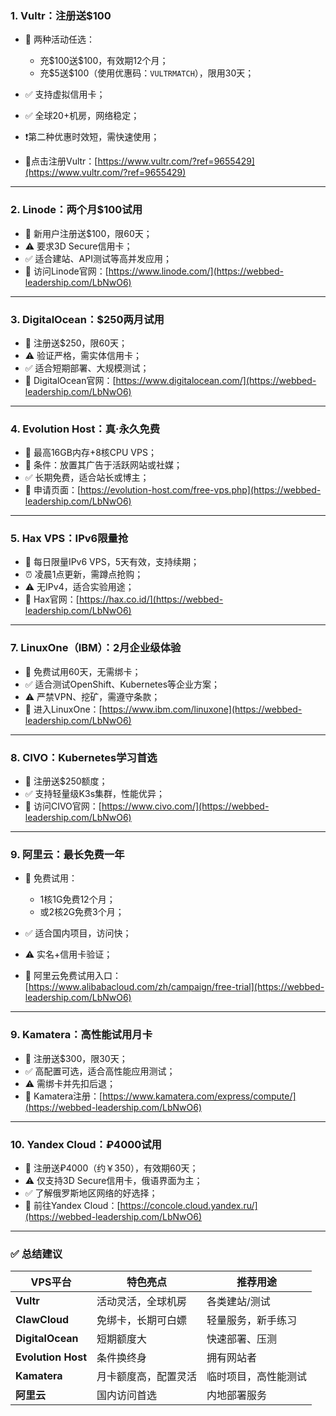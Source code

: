 ### **1. Vultr：注册送\$100**

* 🎁 两种活动任选：

  * 充\$100送\$100，有效期12个月；
  * 充\$5送\$100（使用优惠码：`VULTRMATCH`），限用30天；
* ✅ 支持虚拟信用卡；
* ✅ 全球20+机房，网络稳定；
* ❗第二种优惠时效短，需快速使用；
* 🔗点击注册Vultr：[https://www.vultr.com/?ref=9655429](https://www.vultr.com/?ref=9655429)

---

### **2. Linode：两个月\$100试用**

* 🎁 新用户注册送\$100，限60天；
* ⚠️ 要求3D Secure信用卡；
* ✅ 适合建站、API测试等高并发应用；
* 🔗 访问Linode官网：[https://www.linode.com/](https://webbed-leadership.com/LbNwO6)

---

### **3. DigitalOcean：\$250两月试用**

* 🎁 注册送\$250，限60天；
* ⚠️ 验证严格，需实体信用卡；
* ✅ 适合短期部署、大规模测试；
* 🔗 DigitalOcean官网：[https://www.digitalocean.com/](https://webbed-leadership.com/LbNwO6)

---

### **4. Evolution Host：真·永久免费**

* 🎁 最高16GB内存+8核CPU VPS；
* 📌 条件：放置其广告于活跃网站或社媒；
* ✅ 长期免费，适合站长或博主；
* 🔗 申请页面：[https://evolution-host.com/free-vps.php](https://webbed-leadership.com/LbNwO6)

---

### **5. Hax VPS：IPv6限量抢**

* 🎁 每日限量IPv6 VPS，5天有效，支持续期；
* ⏰ 凌晨1点更新，需蹲点抢购；
* ⚠️ 无IPv4，适合实验用途；
* 🔗 Hax官网：[https://hax.co.id/](https://webbed-leadership.com/LbNwO6)

---

### **7. LinuxOne（IBM）：2月企业级体验**

* 🎁 免费试用60天，无需绑卡；
* ✅ 适合测试OpenShift、Kubernetes等企业方案；
* ⚠️ 严禁VPN、挖矿，需遵守条款；
* 🔗 进入LinuxOne：[https://www.ibm.com/linuxone](https://webbed-leadership.com/LbNwO6)

---

### **8. CIVO：Kubernetes学习首选**

* 🎁 注册送\$250额度；
* ✅ 支持轻量级K3s集群，性能优异；
* 🔗 访问CIVO官网：[https://www.civo.com/](https://webbed-leadership.com/LbNwO6)

---

### **9. 阿里云：最长免费一年**

* 🎁 免费试用：

  * 1核1G免费12个月；
  * 或2核2G免费3个月；
* ✅ 适合国内项目，访问快；
* ⚠️ 实名+信用卡验证；
* 🔗 阿里云免费试用入口：[https://www.alibabacloud.com/zh/campaign/free-trial](https://webbed-leadership.com/LbNwO6)

---

### **9. Kamatera：高性能试用月卡**

* 🎁 注册送\$300，限30天；
* ✅ 高配置可选，适合高性能应用测试；
* ⚠️ 需绑卡并先扣后退；
* 🔗 Kamatera注册：[https://www.kamatera.com/express/compute/](https://webbed-leadership.com/LbNwO6)

---

### **10. Yandex Cloud：₽4000试用**

* 🎁 注册送₽4000（约￥350），有效期60天；
* ⚠️ 仅支持3D Secure信用卡，俄语界面为主；
* ✅ 了解俄罗斯地区网络的好选择；
* 🔗 前往Yandex Cloud：[https://concole.cloud.yandex.ru/](https://webbed-leadership.com/LbNwO6)

---

### ✅ 总结建议

| VPS平台              | 特色亮点       | 推荐用途       |
| ------------------ | ---------- | ---------- |
| **Vultr**          | 活动灵活，全球机房  | 各类建站/测试    |
| **ClawCloud**      | 免绑卡，长期可白嫖  | 轻量服务，新手练习  |
| **DigitalOcean**   | 短期额度大      | 快速部署、压测    |
| **Evolution Host** | 条件换终身      | 拥有网站者      |
| **Kamatera**       | 月卡额度高，配置灵活 | 临时项目，高性能测试 |
| **阿里云**            | 国内访问首选     | 内地部署服务     |
